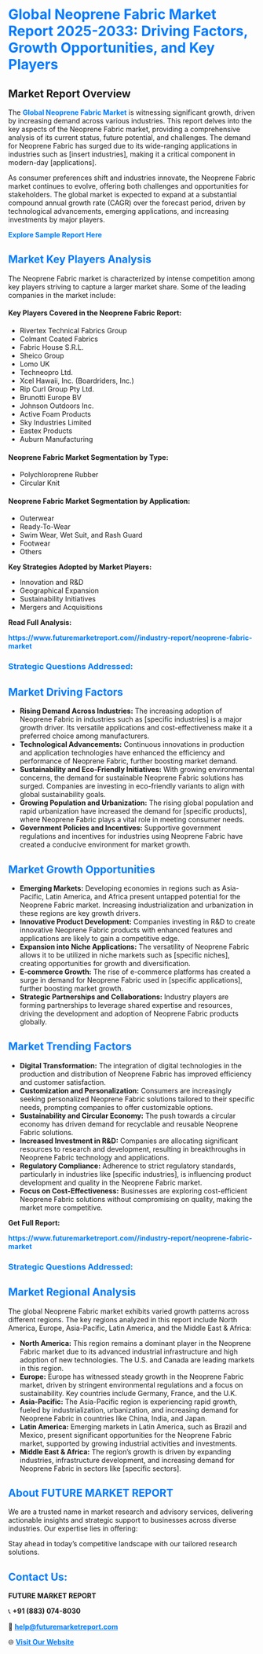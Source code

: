 <h1 style="color: #007BFF;">Global Neoprene Fabric Market Report 2025-2033: Driving Factors, Growth Opportunities, and Key Players</h1>

<section id="overview">
<h2>Market Report Overview</h2>
<p>The <a href="https://www.futuremarketreport.com//industry-report/neoprene-fabric-market" style="color: #007BFF; text-decoration: none;"><strong>Global Neoprene Fabric Market</strong></a> is witnessing significant growth, driven by increasing demand across various industries. This report delves into the key aspects of the Neoprene Fabric market, providing a comprehensive analysis of its current status, future potential, and challenges. The demand for Neoprene Fabric has surged due to its wide-ranging applications in industries such as [insert industries], making it a critical component in modern-day [applications].</p>
<p>As consumer preferences shift and industries innovate, the Neoprene Fabric market continues to evolve, offering both challenges and opportunities for stakeholders. The global market is expected to expand at a substantial compound annual growth rate (CAGR) over the forecast period, driven by technological advancements, emerging applications, and increasing investments by major players.</p>
</section>

<section id="overview">
<p><a href="https://www.futuremarketreport.com//request-sample/reportId=45908" style="color: #007BFF; text-decoration: none;"><strong>Explore Sample Report Here</strong></a></p>
</section>

<section id="key-players">
<h2 style="color: #007BFF;">Market Key Players Analysis</h2>
<p>The Neoprene Fabric market is characterized by intense competition among key players striving to capture a larger market share. Some of the leading companies in the market include:</p>
<h4>Key Players Covered in the Neoprene Fabric Report:</h4>
<ul><li>Rivertex Technical Fabrics Group</li><li>Colmant Coated Fabrics</li><li>Fabric House S.R.L.</li><li>Sheico Group</li><li>Lomo UK</li><li>Techneopro Ltd.</li><li>Xcel Hawaii, Inc. (Boardriders, Inc.)</li><li>Rip Curl Group Pty Ltd.</li><li>Brunotti Europe BV</li><li>Johnson Outdoors Inc.</li><li>Active Foam Products</li><li>Sky Industries Limited</li><li>Eastex Products</li><li>Auburn Manufacturing</li></ul>
<h4>Neoprene Fabric Market Segmentation by Type:</h4>
<ul><li>Polychloroprene Rubber</li><li>Circular Knit</li></ul>

<h4>Neoprene Fabric Market Segmentation by Application:</h4>
<ul><li>Outerwear</li><li>Ready-To-Wear</li><li>Swim Wear, Wet Suit, and Rash Guard</li><li>Footwear</li><li>Others</li></ul>
<p><strong>Key Strategies Adopted by Market Players:</strong></p>
<ul>
<li>Innovation and R&D</li>
<li>Geographical Expansion</li>
<li>Sustainability Initiatives</li>
<li>Mergers and Acquisitions</li>
</ul>
</section>

<section>
<p><strong>Read Full Analysis: </strong></p><a href="https://www.futuremarketreport.com//industry-report/neoprene-fabric-market" style="color: #007BFF; text-decoration: none;"><strong>https://www.futuremarketreport.com//industry-report/neoprene-fabric-market</strong></a>
<h3 style="color: #007BFF;">Strategic Questions Addressed:</h3>
</section>

<section id="driving-factors">
<h2 style="color: #007BFF;">Market Driving Factors</h2>
<ul>
<li><strong>Rising Demand Across Industries:</strong> The increasing adoption of Neoprene Fabric in industries such as [specific industries] is a major growth driver. Its versatile applications and cost-effectiveness make it a preferred choice among manufacturers.</li>
<li><strong>Technological Advancements:</strong> Continuous innovations in production and application technologies have enhanced the efficiency and performance of Neoprene Fabric, further boosting market demand.</li>
<li><strong>Sustainability and Eco-Friendly Initiatives:</strong> With growing environmental concerns, the demand for sustainable Neoprene Fabric solutions has surged. Companies are investing in eco-friendly variants to align with global sustainability goals.</li>
<li><strong>Growing Population and Urbanization:</strong> The rising global population and rapid urbanization have increased the demand for [specific products], where Neoprene Fabric plays a vital role in meeting consumer needs.</li>
<li><strong>Government Policies and Incentives:</strong> Supportive government regulations and incentives for industries using Neoprene Fabric have created a conducive environment for market growth.</li>
</ul>
</section>

<section id="growth-opportunities">
<h2 style="color: #007BFF;">Market Growth Opportunities</h2>
<ul>
<li><strong>Emerging Markets:</strong> Developing economies in regions such as Asia-Pacific, Latin America, and Africa present untapped potential for the Neoprene Fabric market. Increasing industrialization and urbanization in these regions are key growth drivers.</li>
<li><strong>Innovative Product Development:</strong> Companies investing in R&D to create innovative Neoprene Fabric products with enhanced features and applications are likely to gain a competitive edge.</li>
<li><strong>Expansion into Niche Applications:</strong> The versatility of Neoprene Fabric allows it to be utilized in niche markets such as [specific niches], creating opportunities for growth and diversification.</li>
<li><strong>E-commerce Growth:</strong> The rise of e-commerce platforms has created a surge in demand for Neoprene Fabric used in [specific applications], further boosting market growth.</li>
<li><strong>Strategic Partnerships and Collaborations:</strong> Industry players are forming partnerships to leverage shared expertise and resources, driving the development and adoption of Neoprene Fabric products globally.</li>
</ul>
</section>

<section id="trending-factors">
<h2 style="color: #007BFF;">Market Trending Factors</h2>
<ul>
<li><strong>Digital Transformation:</strong> The integration of digital technologies in the production and distribution of Neoprene Fabric has improved efficiency and customer satisfaction.</li>
<li><strong>Customization and Personalization:</strong> Consumers are increasingly seeking personalized Neoprene Fabric solutions tailored to their specific needs, prompting companies to offer customizable options.</li>
<li><strong>Sustainability and Circular Economy:</strong> The push towards a circular economy has driven demand for recyclable and reusable Neoprene Fabric solutions.</li>
<li><strong>Increased Investment in R&D:</strong> Companies are allocating significant resources to research and development, resulting in breakthroughs in Neoprene Fabric technology and applications.</li>
<li><strong>Regulatory Compliance:</strong> Adherence to strict regulatory standards, particularly in industries like [specific industries], is influencing product development and quality in the Neoprene Fabric market.</li>
<li><strong>Focus on Cost-Effectiveness:</strong> Businesses are exploring cost-efficient Neoprene Fabric solutions without compromising on quality, making the market more competitive.</li>
</ul>
</section>

<section>
<p><strong>Get Full Report: </strong></p><a href="https://www.futuremarketreport.com//industry-report/neoprene-fabric-market" style="color: #007BFF; text-decoration: none;"><strong>https://www.futuremarketreport.com//industry-report/neoprene-fabric-market</strong></a>
<h3 style="color: #007BFF;">Strategic Questions Addressed:</h3>
</section>


<section id="regional-analysis">
<h2 style="color: #007BFF;">Market Regional Analysis</h2>
<p>The global Neoprene Fabric market exhibits varied growth patterns across different regions. The key regions analyzed in this report include North America, Europe, Asia-Pacific, Latin America, and the Middle East & Africa:</p>
<ul>
<li><strong>North America:</strong> This region remains a dominant player in the Neoprene Fabric market due to its advanced industrial infrastructure and high adoption of new technologies. The U.S. and Canada are leading markets in this region.</li>
<li><strong>Europe:</strong> Europe has witnessed steady growth in the Neoprene Fabric market, driven by stringent environmental regulations and a focus on sustainability. Key countries include Germany, France, and the U.K.</li>
<li><strong>Asia-Pacific:</strong> The Asia-Pacific region is experiencing rapid growth, fueled by industrialization, urbanization, and increasing demand for Neoprene Fabric in countries like China, India, and Japan.</li>
<li><strong>Latin America:</strong> Emerging markets in Latin America, such as Brazil and Mexico, present significant opportunities for the Neoprene Fabric market, supported by growing industrial activities and investments.</li>
<li><strong>Middle East & Africa:</strong> The region’s growth is driven by expanding industries, infrastructure development, and increasing demand for Neoprene Fabric in sectors like [specific sectors].</li>
</ul>
</section>

<footer>
<h2 style="color: #007BFF;">About FUTURE MARKET REPORT</h2>
<p>We are a trusted name in market research and advisory services, delivering actionable insights and strategic support to businesses across diverse industries. Our expertise lies in offering:</p>

<p>Stay ahead in today’s competitive landscape with our tailored research solutions.</p>

<h2 style="color: #007BFF;">Contact Us:</h2>
<p><strong>FUTURE MARKET REPORT</strong></p>
<p>📞 <strong>+91 (883) 074-8030</strong></p>
<p>📧 <strong><a href="mailto:help@futuremarketreport.com" style="color: #007BFF;">help@futuremarketreport.com</a></strong></p>
<p>🌐 <strong><a href="https://www.futuremarketreport.com/" style="color: #007BFF;">Visit Our Website</a></strong></p>
</footer>